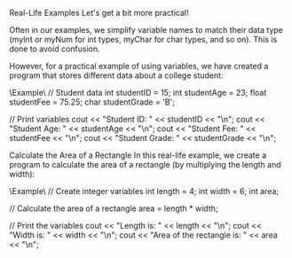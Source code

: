 Real-Life Examples
Let's get a bit more practical!

Often in our examples, we simplify variable names to match their data type (myInt or myNum for int types, myChar for char types, and so on). This is done to avoid confusion.

However, for a practical example of using variables, we have created a program that stores different data about a college student:

\\Example\\
// Student data
int studentID = 15;
int studentAge = 23;
float studentFee = 75.25;
char studentGrade = 'B';

// Print variables
cout << "Student ID: " << studentID << "\n";
cout << "Student Age: " << studentAge << "\n";
cout << "Student Fee: " << studentFee << "\n";
cout << "Student Grade: " << studentGrade << "\n";

Calculate the Area of a Rectangle
In this real-life example, we create a program to calculate the area of a rectangle (by multiplying the length and width):

\\Example\\
// Create integer variables
int length = 4;
int width = 6;
int area;

// Calculate the area of a rectangle
area = length * width;

// Print the variables
cout << "Length is: " << length << "\n";
cout << "Width is: " << width << "\n";
cout << "Area of the rectangle is: " << area << "\n";
